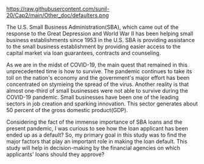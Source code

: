 https://raw.githubusercontent.com/sunil-20/Cap2/main/Other_doc/defaulters.png

The U.S. Small Business Administration(SBA), which came out of the response to the Great Depression and World War II has been helping small business establishments since 1953 in the U.S. SBA is providing assistance to the small business establishment by providing easier access to the capital market via loan guarantees, contracts and counseling. 

As we are in the midst of COVID-19, the main quest that remained in this unprecedented time is how to survive. The pandemic continues to take its toll on the nation's economy and the government's major effort has been concentrated on stymieing the spread of the virus. Another reality is that almost one-third of small businesses were not able to survive during the COVID-19 pandemic. Small businesses have been one of the leading sectors in job creation and sparking innovation. This sector generates about 50 percent of the gross domestic product(GDP).

Considering the fact of the immense importance of SBA loans and the present pandemic, I was curious to see how the loan applicant has been ended up as a default? So, my primary goal in this study was to find the major factors that play an important role in making the loan default. This study will help in decision-making by the financial agencies on which applicants' loans should they approve?
